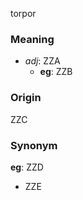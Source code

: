 torpor
### Meaning
+ _adj_: ZZA
    + __eg__: ZZB

### Origin

ZZC

### Synonym

__eg__: ZZD

+ ZZE


